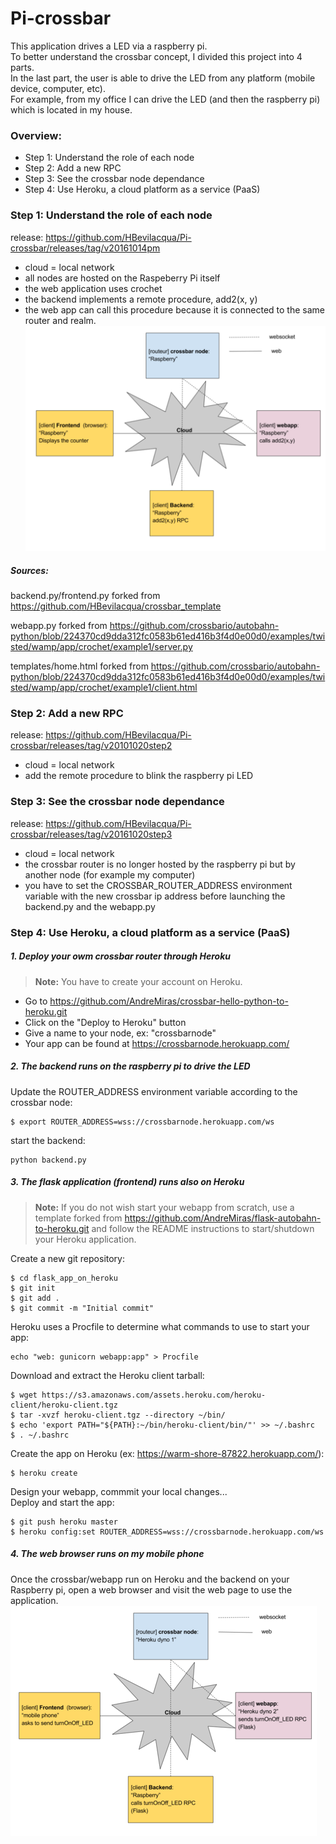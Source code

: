 # Pi-crossbar

This application drives a LED via a raspberry pi.<br>
To better understand the crossbar concept, I divided this project into 4 parts.<br>
In the last part, the user is able to drive the LED from any platform (mobile device, computer, etc).<br>
For example, from my office I can drive the LED (and then the raspberry pi) which is located in my house.<br>

### Overview:
- Step 1: Understand the role of each node
- Step 2: Add a new RPC
- Step 3: See the crossbar node dependance
- Step 4: Use Heroku, a cloud platform as a service (PaaS)

### Step 1: Understand the role of each node
release: https://github.com/HBevilacqua/Pi-crossbar/releases/tag/v20161014pm
- cloud = local network
- all nodes are hosted on the Raspeberry Pi itself
- the web application uses crochet
- the backend implements a remote procedure, add2(x, y)
- the web app can call this procedure because it is connected to the same router and realm.
![GitHub Logo](screenshot/network.png)

##### Sources:
backend.py/frontend.py forked from https://github.com/HBevilacqua/crossbar_template

webapp.py forked from https://github.com/crossbario/autobahn-python/blob/224370cd9dda312fc0583b61ed416b3f4d0e00d0/examples/twisted/wamp/app/crochet/example1/server.py

templates/home.html forked from https://github.com/crossbario/autobahn-python/blob/224370cd9dda312fc0583b61ed416b3f4d0e00d0/examples/twisted/wamp/app/crochet/example1/client.html

### Step 2: Add a new RPC
release: https://github.com/HBevilacqua/Pi-crossbar/releases/tag/v20101020step2
- cloud = local network
- add the remote procedure to blink the raspberry pi LED

### Step 3: See the crossbar node dependance
release: https://github.com/HBevilacqua/Pi-crossbar/releases/tag/v20161020step3
- cloud = local network
- the crossbar router is no longer hosted by the raspberry pi but by another node (for example my computer)
- you have to set the CROSSBAR_ROUTER_ADDRESS environment variable  with the new crossbar ip address 
before launching the backend.py and the webapp.py

### Step 4: Use Heroku, a cloud platform as a service (PaaS)
##### 1. Deploy your owm crossbar router through Heroku
> **Note:**
> You have to create your account on Heroku.

  - Go to https://github.com/AndreMiras/crossbar-hello-python-to-heroku.git
  - Click on the "Deploy to Heroku" button
  - Give a name to your node, ex: "crossbarnode"
  - Your app can be found at https://crossbarnode.herokuapp.com/
  
##### 2. The backend runs on the raspberry pi to drive the LED
Update the ROUTER_ADDRESS environment variable according to the crossbar node:
```
$ export ROUTER_ADDRESS=wss://crossbarnode.herokuapp.com/ws 
```

start the backend:
```
python backend.py
```

##### 3. The flask application (frontend) runs also on Heroku
> **Note:**
> If you do not wish start your webapp from scratch, use a template forked from https://github.com/AndreMiras/flask-autobahn-to-heroku.git and follow the README instructions to start/shutdown your Heroku application.

Create a new git repository:
```
$ cd flask_app_on_heroku
$ git init
$ git add .
$ git commit -m "Initial commit"
```
Heroku uses a Procfile to determine what commands to use to start your app:
```
echo "web: gunicorn webapp:app" > Procfile
```
Download and extract the Heroku client tarball:
```
$ wget https://s3.amazonaws.com/assets.heroku.com/heroku-client/heroku-client.tgz
$ tar -xvzf heroku-client.tgz --directory ~/bin/
$ echo 'export PATH="${PATH}:~/bin/heroku-client/bin/"' >> ~/.bashrc
$ . ~/.bashrc
```
Create the app on Heroku (ex: https://warm-shore-87822.herokuapp.com/):
```
$ heroku create
```
Design your webapp, commmit your local changes...<br>
Deploy and start the app:
```
$ git push heroku master
$ heroku config:set ROUTER_ADDRESS=wss://crossbarnode.herokuapp.com/ws
```

##### 4. The web browser runs on my mobile phone
Once the crossbar/webapp run on Heroku and the backend on your Raspberry pi, open a web browser and visit the web page to use the application.<br>
![GitHub Logo](screenshot/network_Step4.png)
